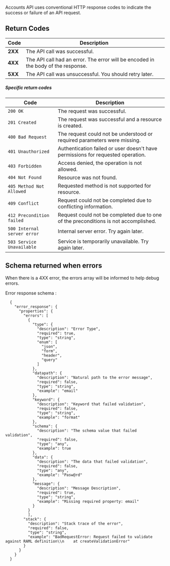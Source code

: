 Accounts API uses conventional HTTP response codes to indicate the success or failure of an API request.

## Return Codes

Code    | Description
------  | ---
**2XX** | The API call was successful.
**4XX** | The API call had an error. The error will be encoded in the body of the response.
**5XX** | The API call was unsuccessful. You should retry later.

##### Specific return codes

Code     | Description
-------- | ---
`200 OK` | The request was successful.
`201 Created`      | The request was successful and a resource is created.
`400 Bad Request`  | The request could not be understood or required parameters were missing.
`401 Unauthorized` | Authentication failed or user doesn't have permissions for requested operation.
`403 Forbidden`    | Access denied, the operation is not allowed.
`404 Not Found`    | Resource was not found.
`405 Method Not Allowed`    | Requested method is not supported for resource.
`409 Conflict`     | Request could not be completed due to conflicting information.
`412 Precondition failed `  | Request could not be completed due to one of the preconditions is not accomplished.
`500 Internal server error` | Internal server error. Try again later.
`503 Service Unavailable`   | Service is temporarily unavailable. Try again later.

## Schema returned when errors
When there is a 4XX error, the errors array will be informed to help debug errors.

Error response schema :
```
  {
    "error_response": {
      "properties": {
        "errors": [
          {
            "type": {
              "description": "Error Type",
              "required": true,
              "type": "string",
              "enum": [
                "json",
                "form",
                "header",
                "query"
              ]
            },
            "datapath": {
              "description": "Natural path to the error message",
              "required": false,
              "type": "string",
              "example": "email"
            },
            "keyword": {
              "description": "Keyword that failed validation",
              "required": false,
              "type": "string",
              "example": "format"
            },
            "schema": {
              "description": "The schema value that failed validation",
              "required": false,
              "type": "any",
              "example": true
            },
            "data": {
              "description": "The data that failed validation",
              "required": false,
              "type": "any",
              "example": "Pasw@rd"
            },
            "message": {
              "description": "Message Description",
              "required": true,
              "type": "string",
              "example": "Missing required property: email"
            }
          }
          ],
        "stack": {
          "description": "Stack trace of the error",
          "required": false,
          "type": "string",
          "example": "BadRequestError: Request failed to validate against RAML definition\\n    at createValidationError"
        }
      }
    }
  }
```